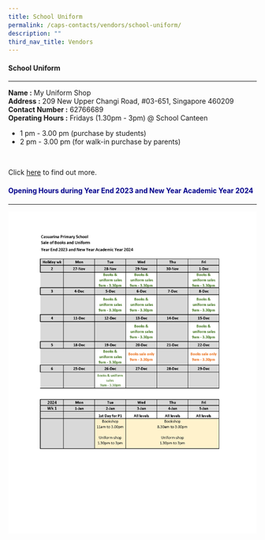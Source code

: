 ```yaml
---
title: School Uniform
permalink: /caps-contacts/vendors/school-uniform/
description: ""
third_nav_title: Vendors
---
```

#### School Uniform
---
**Name :** My Uniform Shop 
<br>
**Address :** 209 New Upper Changi Road, #03-651, Singapore 460209
<br>
**Contact Number :** 62766689 
<br>
**Operating Hours :**  Fridays (1.30pm - 3pm) @ School Canteen
*   1&nbsp;pm - 3.00 pm (purchase by students)
*   2 pm - 3.00 pm (for walk-in purchase by parents)
<br>

Click [here]( www.myuniformshop.com.sg) to find out more.

<h4 style="color:DarkBlue;">Opening Hours during Year End 2023 and New Year Academic Year 2024</h4>

----

![](/images/year%20end%20book%20&amp;%20uniform%20sales%2012oct23.png)